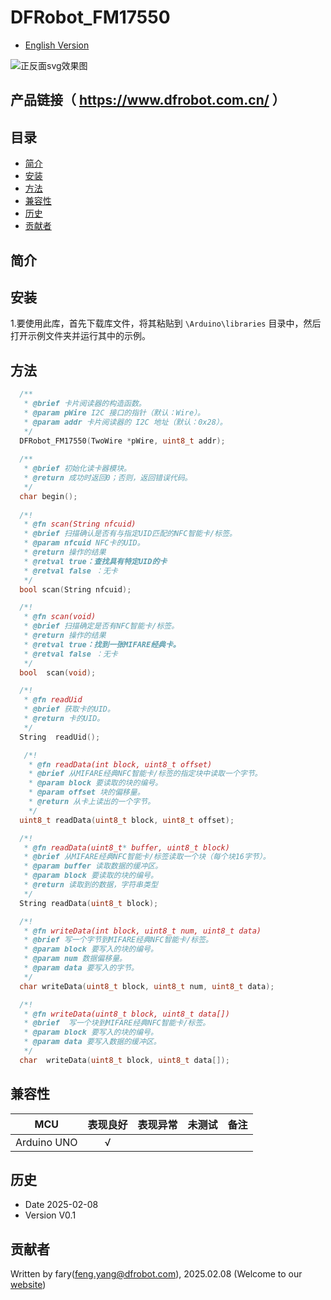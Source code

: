 # DFRobot_FM17550

* [English Version](./README.md)



![正反面svg效果图](https://github.com/cdjq/DFRobot_FM17550/raw/master/resources/images/featured.png)

## 产品链接（ https://www.dfrobot.com.cn/ ）



## 目录

* [简介](#简介)
* [安装](#安装)
* [方法](#方法)
* [兼容性](#兼容性)
* [历史](#历史)
* [贡献者](#贡献者)

## 简介



## 安装

1.要使用此库，首先下载库文件，将其粘贴到 `\Arduino\libraries` 目录中，然后打开示例文件夹并运行其中的示例。

## 方法
```c++
  /**
   * @brief 卡片阅读器的构造函数。
   * @param pWire I2C 接口的指针（默认：Wire）。
   * @param addr 卡片阅读器的 I2C 地址（默认：0x28）。
   */
  DFRobot_FM17550(TwoWire *pWire, uint8_t addr);
    
  /**
   * @brief 初始化读卡器模块。
   * @return 成功时返回0；否则，返回错误代码。
   */
  char begin();
  
  /*!
   * @fn scan(String nfcuid)
   * @brief 扫描确认是否有与指定UID匹配的NFC智能卡/标签。
   * @param nfcuid NFC卡的UID。
   * @return 操作的结果
   * @retval true：查找具有特定UID的卡
   * @retval false ：无卡
   */
  bool scan(String nfcuid);

  /*!
   * @fn scan(void)
   * @brief 扫描确定是否有NFC智能卡/标签。
   * @return 操作的结果
   * @retval true：找到一张MIFARE经典卡。
   * @retval false ：无卡
   */
  bool  scan(void);

  /*!
   * @fn readUid
   * @brief 获取卡的UID。
   * @return 卡的UID。
   */
  String  readUid();

   /*!
    * @fn readData(int block, uint8_t offset)
    * @brief 从MIFARE经典NFC智能卡/标签的指定块中读取一个字节。
    * @param block 要读取的块的编号。
    * @param offset 块的偏移量。
    * @return 从卡上读出的一个字节。
    */
  uint8_t readData(uint8_t block, uint8_t offset);

  /*!
   * @fn readData(uint8_t* buffer, uint8_t block)
   * @brief 从MIFARE经典NFC智能卡/标签读取一个块（每个块16字节）。
   * @param buffer 读取数据的缓冲区。
   * @param block 要读取的块的编号。
   * @return 读取到的数据，字符串类型
   */
  String readData(uint8_t block);

  /*!
   * @fn writeData(int block, uint8_t num, uint8_t data)
   * @brief 写一个字节到MIFARE经典NFC智能卡/标签。
   * @param block 要写入的块的编号。
   * @param num 数据偏移量。
   * @param data 要写入的字节。
   */
  char writeData(uint8_t block, uint8_t num, uint8_t data);

  /*!
   * @fn writeData(uint8_t block, uint8_t data[])
   * @brief  写一个块到MIFARE经典NFC智能卡/标签。
   * @param block 要写入的块的编号。
   * @param data 要写入数据的缓冲区。
   */
  char  writeData(uint8_t block, uint8_t data[]);

```


## 兼容性

MCU                | 表现良好	|表现异常	|未测试	|备注 |
------------------ | :----------: | :----------: | :---------: | -----
Arduino UNO        |      √       |              |             | 



## 历史

- Date 2025-02-08
- Version V0.1


## 贡献者

Written by fary(feng.yang@dfrobot.com), 2025.02.08 (Welcome to our [website](https://www.dfrobot.com/))

